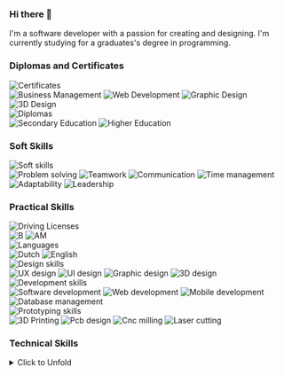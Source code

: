 ### Hi there 👋
I'm a software developer with a passion for creating and designing. I'm currently studying for a graduates's degree in programming.

### Diplomas and Certificates

<div align="Left">
	<img src="https://img.shields.io/badge/Certificates-grey?logo=none" alt="Certificates" />
	<br>
	<img src="https://img.shields.io/badge/Business_Management-2B2B2B?logo=none" alt="Business Management" />
	<img src="https://img.shields.io/badge/Web_Development-2B2B2B?logo=none" alt="Web Development" />
	<img src="https://img.shields.io/badge/Graphic_Design-2B2B2B?logo=none" alt="Graphic Design" />
	<img src="https://img.shields.io/badge/3D_Design-2B2B2B?logo=none" alt="3D Design" />
</div>
<div align="Left">
	<img src="https://img.shields.io/badge/Diplomas-grey?logo=none" alt="Diplomas" />
	<br>
	<img src="https://img.shields.io/badge/Secondary_Education:_Electricity_Electronics-2B2B2B?logo=none" alt="Secondary Education" />
	<img src="https://img.shields.io/badge/Higher_Education:_Graduate_Programming-2B2B2B?logo=none" alt="Higher Education" />
</div>

### Soft Skills

<div align="Left">
	<img src="https://img.shields.io/badge/Soft_skills-grey?logo=none" alt="Soft skills" />
	<br>
	<img src="https://img.shields.io/badge/Problem_solving-2B2B2B?logo=none" alt="Problem solving" />
	<img src="https://img.shields.io/badge/Teamwork-2B2B2B?logo=none" alt="Teamwork" />
	<img src="https://img.shields.io/badge/Communication-2B2B2B?logo=none" alt="Communication" />
	<img src="https://img.shields.io/badge/Time_management-2B2B2B?logo=none" alt="Time management" />
	<img src="https://img.shields.io/badge/Adaptability-2B2B2B?logo=none" alt="Adaptability" />
	<img src="https://img.shields.io/badge/Leadership-2B2B2B?logo=none" alt="Leadership" />
</div>

### Practical Skills

<div align="Left">
	<img src="https://img.shields.io/badge/Driving_Licenses-grey?logo=none" alt="Driving Licenses" />
	<br>
	<img src="https://img.shields.io/badge/B_>250.000Km-2B2B2B?logo=none" alt="B" />
	<img src="https://img.shields.io/badge/AM-2B2B2B?logo=none" alt="AM" />
</div>
<div align="Left">
	<img src="https://img.shields.io/badge/Languages-grey?logo=none" alt="Languages" />
	<br>
	<img src="https://img.shields.io/badge/Dutch-2B2B2B?logo=none" alt="Dutch" />
	<img src="https://img.shields.io/badge/English-2B2B2B?logo=none" alt="English" />
</div>
<div align="Left">
	<img src="https://img.shields.io/badge/Design_skills-grey?logo=none" alt="Design skills" />
	<br>
	<img src="https://img.shields.io/badge/UX_design-2B2B2B?logo=none" alt="UX design" />
	<img src="https://img.shields.io/badge/UI_design-2B2B2B?logo=none" alt="UI design" />
	<img src="https://img.shields.io/badge/Graphic_design-2B2B2B?logo=none" alt="Graphic design" />
	<img src="https://img.shields.io/badge/3D_design-2B2B2B?logo=none" alt="3D design" />
</div>
<div align="Left">
	<img src="https://img.shields.io/badge/Development_skills-grey?logo=none" alt="Development skills" />
	<br>
	<img src="https://img.shields.io/badge/Software_development-2B2B2B?logo=none" alt="Software development" />
	<img src="https://img.shields.io/badge/Web_development-2B2B2B?logo=none" alt="Web development" />
	<img src="https://img.shields.io/badge/Mobile_development-2B2B2B?logo=none" alt="Mobile development" />
	<img src="https://img.shields.io/badge/Database_management-2B2B2B?logo=none" alt="Database management" />
</div>
<div align="Left">
	<img src="https://img.shields.io/badge/Prototyping_skills-grey?logo=none" alt="Prototyping skills" />
	<br>
	<img src="https://img.shields.io/badge/3D_Printing-2B2B2B?logo=none" alt="3D Printing" />
	<img src="https://img.shields.io/badge/Pcb_design-2B2B2B?logo=none" alt="Pcb design" />
	<img src="https://img.shields.io/badge/Cnc_milling-2B2B2B?logo=none" alt="Cnc milling" />
	<img src="https://img.shields.io/badge/Laser_cutting-2B2B2B?logo=none" alt="Laser cutting" />
</div>

### Technical Skills
<details>
  <summary>Click to Unfold</summary>
	<div align="Left">
		<img src="https://img.shields.io/badge/Programming_languages-grey?logo=none" alt="Programming languages" />
		<br>
		<img src="https://img.shields.io/badge/Basic-2B2B2B?logo=bricks" alt="Basic" />
		<img src="https://img.shields.io/badge/C%23-2B2B2B?logo=csharp" alt="csharp" />
		<img src="https://img.shields.io/badge/javascript-2B2B2B?logo=javascript" alt="JavaScript" />
		<img src="https://img.shields.io/badge/Typescript-2B2B2B?logo=typescript" alt="Typescript" />
	</div>
	<div align="Left">
		<img src="https://img.shields.io/badge/Frameworks_and_libraries-grey?logo=none" alt="Frameworks and libraries" />
		<br>
		<img src="https://img.shields.io/badge/HTML5-2B2B2B?logo=html5" alt="HTML5" />
		<img src="https://img.shields.io/badge/WPF-2B2B2B?logo=wpf" alt="WPF" />
		<img src="https://img.shields.io/badge/MAUI-2B2B2B?logo=maui" alt="MAUI" />
		<img src="https://img.shields.io/badge/CSS3-2B2B2B?logo=css3" alt="CSS3" />
		<img src="https://img.shields.io/badge/Sass-2B2B2B?logo=sass" alt="Sass" />
		<img src="https://img.shields.io/badge/Node.js-2B2B2B?logo=node.js" alt="Node.js" />
		<img src="https://img.shields.io/badge/Express.js-2B2B2B?logo=express" alt="Express.js" />
		<img src="https://img.shields.io/badge/React-2B2B2B?logo=react" alt="React" />
		<img src="https://img.shields.io/badge/Bootstrap-2B2B2B?logo=bootstrap" alt="Bootstrap" />
	</div>
	<div align="Left">
		<img src="https://img.shields.io/badge/Data_management-grey?logo=none" alt="Data management" />
		<br>
		<img src="https://img.shields.io/badge/Microsoft_SQL_Server-2B2B2B?logo=microsoft-sql-server" alt="Microsoft SQL Server" />
		<img src="https://img.shields.io/badge/MySQL-2B2B2B?logo=mysql" alt="MySQL" />
		<img src="https://img.shields.io/badge/SQLite-2B2B2B?logo=sqlite" alt="SQLite" />
		<img src="https://img.shields.io/badge/Swagger-2B2B2B?logo=swagger" alt="Swagger" />
	</div>
	<div align="Left">
		<img src="https://img.shields.io/badge/Project_management-grey?logo=none" alt="Project management" />
		<br>
		<img src="https://img.shields.io/badge/Git-2B2B2B?logo=git" alt="Git" />
		<img src="https://img.shields.io/badge/GitHub-2B2B2B?logo=github" alt="GitHub" />
		<img src="https://img.shields.io/badge/Markdown-2B2B2B?logo=markdown" alt="Markdown" />
		<img src="https://img.shields.io/badge/Azure-2B2B2B?logo=azure-devops" alt="Azure DevOps" />
	</div>
	<div align="Left">
		<img src="https://img.shields.io/badge/Development_environments-grey?logo=none" alt="Development environments" />
		<br>
		<img src="https://img.shields.io/badge/Visual_Studio-2B2B2B?logo=visual-studio" alt="Visual Studio" />
		<img src="https://img.shields.io/badge/VSCode-2B2B2B?logo=visual-studio-code" alt="Visual Studio Code" />
		<img src="https://img.shields.io/badge/Postman-2B2B2B?logo=postman" alt="Postman" />
		<img src="https://img.shields.io/badge/docker-2B2B2B?logo=docker" alt="Docker" />
	</div>
	<div align="Left">
		<img src="https://img.shields.io/badge/Graphic_Design-grey?logo=none" alt="Graphic Design" />
		<br>
		<img src="https://img.shields.io/badge/Adobe_Photoshop-2B2B2B?logo=adobe-photoshop" alt="Adobe Photoshop" />
		<img src="https://img.shields.io/badge/Adobe_Illustrator-2B2B2B?logo=adobe-illustrator" alt="Adobe Illustrator" />
		<img src="https://img.shields.io/badge/Adobe_InDesign-2B2B2B?logo=adobe-indesign" alt="Adobe InDesign" />
		<img src="https://img.shields.io/badge/Adobe_Lightroom-2B2B2B?logo=adobe-lightroom" alt="Adobe Lightroom" />
		<img src="https://img.shields.io/badge/Adobe_Audition-2B2B2B?logo=adobe-audition" alt="Adobe Audition" />
		<img src="https://img.shields.io/badge/Adobe_XD-2B2B2B?logo=adobe-xd" alt="Adobe XD" />
		<img src="https://img.shields.io/badge/Adobe_Premiere_Pro-2B2B2B?logo=adobe-premiere-pro" alt="Adobe Premiere Pro" />
		<img src="https://img.shields.io/badge/Adobe_After_Effects-2B2B2B?logo=adobe-after-effects" alt="Adobe After Effects" />
	</div>
	<div align="Left">
		<img src="https://img.shields.io/badge/3D_Design-grey?logo=none" alt="3D Design" />
		<br>
		<img src="https://img.shields.io/badge/Blender-2B2B2B?logo=blender" alt="Blender" />
		<img src="https://img.shields.io/badge/Autodesk_3ds_Max-2B2B2B?logo=autodesk" alt="Autodesk 3ds Max" />
		<img src="https://img.shields.io/badge/Autodesk_Fusion_360-2B2B2B?logo=autodesk" alt="Autodesk Fusion 360" />
		<img src="https://img.shields.io/badge/Ultimaker-2B2B2B?logo=cora" alt="Ultimaker" />
	</div>
</details>